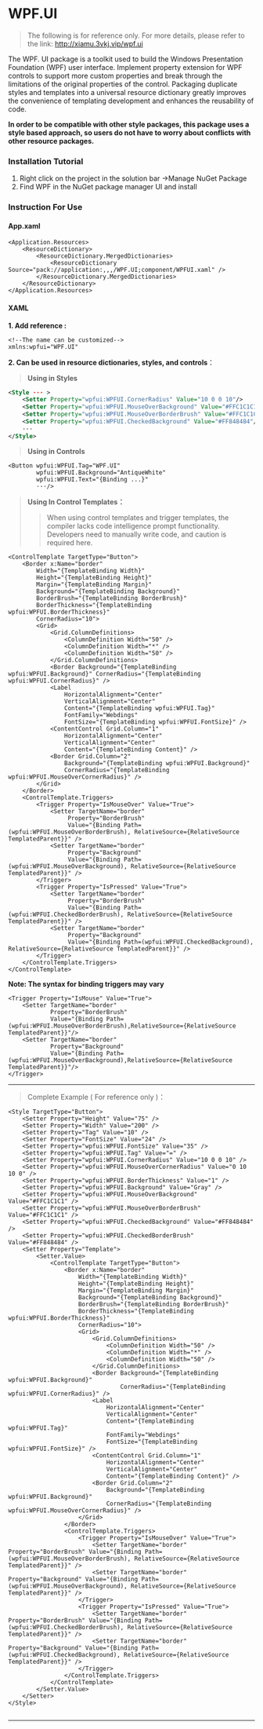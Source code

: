 

# WPF.UI

> The following is for reference only. For more details, please refer to the link: http://xiamu.3vkj.vip/wpf.ui

The WPF. UI package is a toolkit used to build the Windows Presentation Foundation (WPF) user interface.
Implement property extension for WPF controls to support more custom properties and break through the limitations of the original properties of the control.
Packaging duplicate styles and templates into a universal resource dictionary greatly improves the convenience of templating development and enhances the reusability of code.

**In order to be compatible with other style packages, this package uses a style based approach, so users do not have to worry about conflicts with other resource packages.**

### Installation Tutorial

1. Right click on the project in the solution bar ->Manage NuGet Package
2. Find WPF in the NuGet package manager UI and install

### Instruction For Use

#### App.xaml

```xaml
<Application.Resources>
    <ResourceDictionary>
        <ResourceDictionary.MergedDictionaries>
            <ResourceDictionary Source="pack://application:,,,/WPF.UI;component/WPFUI.xaml" />
        </ResourceDictionary.MergedDictionaries>
    </ResourceDictionary>
</Application.Resources>
```

#### XAML

**1. Add reference :**

```xaml
<!--The name can be customized-->
xmlns:wpfui="WPF.UI"
```

**2. Can be used in resource dictionaries, styles, and controls**：

> **Using in Styles**

```xml
<Style ··· >
	<Setter Property="wpfui:WPFUI.CornerRadius" Value="10 0 0 10"/>
    <Setter Property="wpfui:WPFUI.MouseOverBackground" Value="#FFC1C1C1"/>
    <Setter Property="wpfui:WPFUI.MouseOverBorderBrush" Value="#FFC1C1C1"/>
    <Setter Property="wpfui:WPFUI.CheckedBackground" Value="#FF848484"/>
    ···
</Style>
```

> **Using in Controls**

```xaml
<Button wpfui:WPFUI.Tag="WPF.UI" 
        wpfui:WPFUI.Background="AntiqueWhite" 
        wpfui:WPFUI.Text="{Binding ...}"
        ···/>
```

> **Using In Control Templates：**
>
> > When using control templates and trigger templates, the compiler lacks code intelligence prompt functionality. Developers need to manually write code, and caution is required here.

```xaml
<ControlTemplate TargetType="Button">
    <Border x:Name="border"
        Width="{TemplateBinding Width}"
        Height="{TemplateBinding Height}"
        Margin="{TemplateBinding Margin}"
        Background="{TemplateBinding Background}"
        BorderBrush="{TemplateBinding BorderBrush}"
        BorderThickness="{TemplateBinding wpfui:WPFUI.BorderThickness}"
        CornerRadius="10">
        <Grid>
            <Grid.ColumnDefinitions>
                <ColumnDefinition Width="50" />
                <ColumnDefinition Width="*" />
                <ColumnDefinition Width="50" />
            </Grid.ColumnDefinitions>
            <Border Background="{TemplateBinding wpfui:WPFUI.Background}" CornerRadius="{TemplateBinding wpfui:WPFUI.CornerRadius}" />
            <Label
                HorizontalAlignment="Center"
                VerticalAlignment="Center"
                Content="{TemplateBinding wpfui:WPFUI.Tag}"
                FontFamily="Webdings"
                FontSize="{TemplateBinding wpfui:WPFUI.FontSize}" />
            <ContentControl Grid.Column="1"
                HorizontalAlignment="Center"
                VerticalAlignment="Center"
                Content="{TemplateBinding Content}" />
            <Border Grid.Column="2"
                Background="{TemplateBinding wpfui:WPFUI.Background}"
                CornerRadius="{TemplateBinding wpfui:WPFUI.MouseOverCornerRadius}" />
        </Grid>
    </Border>
    <ControlTemplate.Triggers>
        <Trigger Property="IsMouseOver" Value="True">
            <Setter TargetName="border" 
                 Property="BorderBrush" 
                 Value="{Binding Path=(wpfui:WPFUI.MouseOverBorderBrush), RelativeSource={RelativeSource TemplatedParent}}" />
            <Setter TargetName="border" 
                 Property="Background" 
                 Value="{Binding Path=(wpfui:WPFUI.MouseOverBackground), RelativeSource={RelativeSource TemplatedParent}}" />
        </Trigger>
        <Trigger Property="IsPressed" Value="True">
            <Setter TargetName="border" 
                 Property="BorderBrush" 
                 Value="{Binding Path=(wpfui:WPFUI.CheckedBorderBrush), RelativeSource={RelativeSource TemplatedParent}}" />
            <Setter TargetName="border"
                 Property="Background"
                 Value="{Binding Path=(wpfui:WPFUI.CheckedBackground), RelativeSource={RelativeSource TemplatedParent}}" />
        </Trigger>
    </ControlTemplate.Triggers>
</ControlTemplate>

```

**Note: The syntax for binding triggers may vary**

```xaml
<Trigger Property="IsMouse" Value="True">
    <Setter TargetName="border" 
            Property="BorderBrush" 
            Value="{Binding Path=(wpfui:WPFUI.MouseOverBorderBrush),RelativeSource={RelativeSource TemplatedParent}}"/>
    <Setter TargetName="border" 
            Property="Background" 
            Value="{Binding Path=(wpfui:WPFUI.MouseOverBackground),RelativeSource={RelativeSource TemplatedParent}}"/>
</Trigger>
```


---

> Complete Example ( For reference only )：

```xaml
<Style TargetType="Button">
    <Setter Property="Height" Value="75" />
    <Setter Property="Width" Value="200" />
    <Setter Property="Tag" Value="10" />
    <Setter Property="FontSize" Value="24" />
    <Setter Property="wpfui:WPFUI.FontSize" Value="35" />
    <Setter Property="wpfui:WPFUI.Tag" Value="=" />
    <Setter Property="wpfui:WPFUI.CornerRadius" Value="10 0 0 10" />
    <Setter Property="wpfui:WPFUI.MouseOverCornerRadius" Value="0 10 10 0" />
    <Setter Property="wpfui:WPFUI.BorderThickness" Value="1" />
    <Setter Property="wpfui:WPFUI.Background" Value="Gray" />
    <Setter Property="wpfui:WPFUI.MouseOverBackground" Value="#FFC1C1C1" />
    <Setter Property="wpfui:WPFUI.MouseOverBorderBrush" Value="#FFC1C1C1" />
    <Setter Property="wpfui:WPFUI.CheckedBackground" Value="#FF848484" />
    <Setter Property="wpfui:WPFUI.CheckedBorderBrush" Value="#FF848484" />
    <Setter Property="Template">
        <Setter.Value>
            <ControlTemplate TargetType="Button">
                <Border x:Name="border"
                    Width="{TemplateBinding Width}"
                    Height="{TemplateBinding Height}"
                    Margin="{TemplateBinding Margin}"
                    Background="{TemplateBinding Background}"
                    BorderBrush="{TemplateBinding BorderBrush}"
                    BorderThickness="{TemplateBinding wpfui:WPFUI.BorderThickness}"
                    CornerRadius="10">
                    <Grid>
                        <Grid.ColumnDefinitions>
                            <ColumnDefinition Width="50" />
                            <ColumnDefinition Width="*" />
                            <ColumnDefinition Width="50" />
                        </Grid.ColumnDefinitions>
                        <Border Background="{TemplateBinding wpfui:WPFUI.Background}" 
                                CornerRadius="{TemplateBinding wpfui:WPFUI.CornerRadius}" />
                        <Label
                            HorizontalAlignment="Center"
                            VerticalAlignment="Center"
                            Content="{TemplateBinding wpfui:WPFUI.Tag}"
                            FontFamily="Webdings"
                            FontSize="{TemplateBinding wpfui:WPFUI.FontSize}" />
                        <ContentControl Grid.Column="1"
                            HorizontalAlignment="Center"
                            VerticalAlignment="Center"
                            Content="{TemplateBinding Content}" />
                        <Border Grid.Column="2"
                            Background="{TemplateBinding wpfui:WPFUI.Background}"
                            CornerRadius="{TemplateBinding wpfui:WPFUI.MouseOverCornerRadius}" />
                    </Grid>
                </Border>
                <ControlTemplate.Triggers>
                    <Trigger Property="IsMouseOver" Value="True">
                        <Setter TargetName="border" Property="BorderBrush" Value="{Binding Path=(wpfui:WPFUI.MouseOverBorderBrush), RelativeSource={RelativeSource TemplatedParent}}" />
                        <Setter TargetName="border" Property="Background" Value="{Binding Path=(wpfui:WPFUI.MouseOverBackground), RelativeSource={RelativeSource TemplatedParent}}" />
                    </Trigger>
                    <Trigger Property="IsPressed" Value="True">
                        <Setter TargetName="border" Property="BorderBrush" Value="{Binding Path=(wpfui:WPFUI.CheckedBorderBrush), RelativeSource={RelativeSource TemplatedParent}}" />
                        <Setter TargetName="border" Property="Background" Value="{Binding Path=(wpfui:WPFUI.CheckedBackground), RelativeSource={RelativeSource TemplatedParent}}" />
                    </Trigger>
                </ControlTemplate.Triggers>
            </ControlTemplate>
        </Setter.Value>
    </Setter>
</Style>
 
```
------


